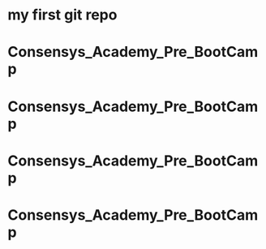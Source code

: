 # my first git repo
# Consensys_Academy_Pre_BootCamp
# Consensys_Academy_Pre_BootCamp
# Consensys_Academy_Pre_BootCamp
# Consensys_Academy_Pre_BootCamp
